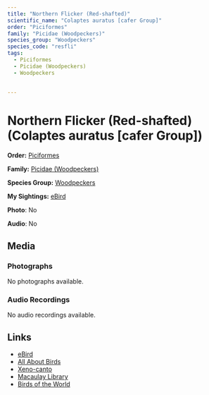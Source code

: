 ```yaml
---
title: "Northern Flicker (Red-shafted)"
scientific_name: "Colaptes auratus [cafer Group]"
order: "Piciformes"
family: "Picidae (Woodpeckers)"
species_group: "Woodpeckers"
species_code: "resfli"
tags: 
  - Piciformes
  - Picidae (Woodpeckers)
  - Woodpeckers
  
  
---
```


# Northern Flicker (Red-shafted) (Colaptes auratus [cafer Group])

**Order:** [Piciformes](/tags/piciformes)

**Family:** [Picidae (Woodpeckers)](/tags/picidae-woodpeckers)

**Species Group:** [Woodpeckers](/tags/woodpeckers)

**My Sightings:** [eBird](https://ebird.org/lifelist?r=world&time=life&spp=resfli)

**Photo**: No 

**Audio**: No

## Media
### Photographs
No photographs available.

### Audio Recordings
No audio recordings available.

## Links
* [eBird](https://ebird.org/species/resfli) 
* [All About Birds](https://www.allaboutbirds.org/guide/resfli) 
* [Xeno-canto](https://www.xeno-canto.org/species/colaptes-auratus-[cafer-group]) 
* [Macaulay Library](https://search.macaulaylibrary.org/catalog?taxonCode=resfli&sort=rating_rank_desc)
* [Birds of the World](https://birdsoftheworld.org/bow/species/resfli)
